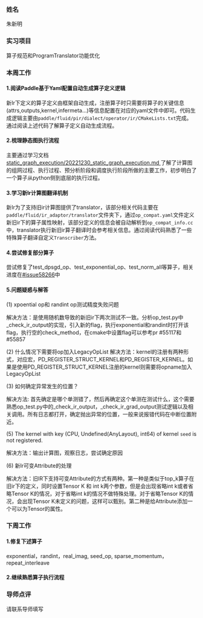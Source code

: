 
### 姓名
朱新明
### 实习项目
算子规范和ProgramTranslator功能优化
### 本周工作
#### 1.阅读Paddle基于Yaml配置自动生成算子定义逻辑
新Ir下定义的算子定义由框架自动生成，注册算子时只需要将算子的关键信息(attrs,outputs,kernel,infermeta...)等信息配置在对应的yaml文件中即可。代码生成逻辑主要由`paddle/fluid/pir/dialect/operator/ir/CMakeLists.txt`完成。通过阅读上述代码了解算子定义自动生成流程。
#### 2.梳理静态图执行流程
主要通过学习文档[static_graph_execution/20221230_static_graph_execution.md
](https://github.com/PaddlePaddle/community/blob/master/pfcc/paddle-code-reading/static_graph_execution/20221230_static_graph_execution.md
)了解了计算图的组网过程、执行过程、预分析阶段和调度执行阶段所做的主要工作，初步明白了一个算子从python侧到底层的执行过程。
#### 3.学习新Ir计算图翻译机制
新Ir为了支持旧ir计算图提供了translator，该部分相关代码主要在`paddle/fluid/ir_adaptor/translator`文件夹下，通过`op_compat.yaml`文件定义新旧ir下的算子属性映射，该部分定义的信息会被自动解析到`op_compat_info.cc`中，translator执行新旧ir算子翻译时会参考相关信息。通过阅读代码熟悉了一些特殊算子翻译自定义`Transcriber`方法。
#### 4.尝试修复部分算子
尝试修复了test_dpsgd_op、test_exponential_op、test_norm_all等算子，相关进度在[#issue58266](https://github.com/PaddlePaddle/Paddle/issues/58266)中
#### 5.问题疑惑与解答
(1) xpoential op和 randint op测试精度失败问题

解决方法：是使用随机数导致的新旧ir下两次测试不一致。分析op_test.py中_check_ir_output的实现，引入新的flag，执行exponential和randint时打开该flag，执行空的check_method，在cmake中设置flag可以参考pr #55117和#55857

(2) 什么情况下需要将op加入LegacyOpList
解决方法：kernel的注册有两种形式，对应宏，PD_REGISTER_STRUCT_KERNEL和PD_REGISTER_KERNEL。如果是使用PD_REGISTER_STRUCT_KERNEL注册的kernel则需要将opname加入LegacyOpList

(3) 如何确定异常发生的位置？

解决方法: 首先确定是哪个单测错了，然后再确定这个单测在测试什么，这个需要熟悉op_test.py中的_check_ir_output，_check_ir_grad_output测试逻辑以及相关调用。所有日志都打开，确定抛出异常的位置，一般来说报错代码在中断位置附近。

(5) The kernel with key (CPU, Undefined(AnyLayout), int64) of kernel `seed` is not registered. 

解决方法：输出计算图，观察日志，尝试确定原因

(6) 新Ir可变Attribute的处理

解决方法：旧IR下支持可变Attribute的方式有两种。第一种是类似于top_k算子在旧ir下的定义，同时设置Tensor K 和 int k两个参数，但是会出现省略int k或者省略Tensor K的情况，对于省略int k的情况不做特殊处理。对于省略Tensor K的情况，会出现Tensor K未定义的问题，这样可以甄别。第二种是给Attribute添加一个可以为Tensor的属性。

### 下周工作
#### 1.修复下述算子
exponential，randint，real_imag, seed_op, sparse_momentum，repeat_interleave
#### 2.继续熟悉算子执行流程

### 导师点评
请联系导师填写
